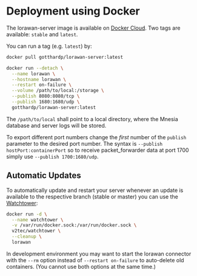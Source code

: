 # Deployment using Docker

The lorawan-server image is available on
[Docker Cloud](https://cloud.docker.com/app/gotthardp/repository/docker/gotthardp/lorawan-server/general).
Two tags are available: `stable` and `latest`.

You can run a tag (e.g. `latest`) by:

```bash
docker pull gotthardp/lorawan-server:latest

docker run --detach \
  --name lorawan \
  --hostname lorawan \
  --restart on-failure \
  --volume /path/to/local:/storage \
  --publish 8080:8080/tcp \
  --publish 1680:1680/udp \
  gotthardp/lorawan-server:latest
```

The `/path/to/local` shall point to a local directory, where the Mnesia database
and server logs will be stored.

To export different port numbers change the *first* number of the `publish`
parameter to the desired port number. The syntax is `--publish hostPort:containerPort`
so to receive packet_forwarder data at port 1700 simply use `--publish 1700:1680/udp`.

## Automatic Updates

To automatically update and restart your server whenever an update is available
to the respective branch (stable or master) you can use the
[Watchtower](https://github.com/v2tec/watchtower):

```bash
docker run -d \
  --name watchtower \
  -v /var/run/docker.sock:/var/run/docker.sock \
  v2tec/watchtower \
  --cleanup \
  lorawan
```

In development environment you may want to start the lorawan connector with the
`--rm` option instead of `--restart on-failure` to auto-delete old containers.
(You cannot use both options at the same time.)
